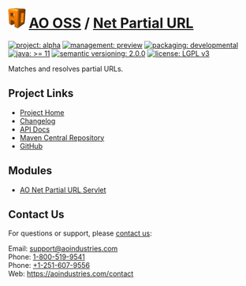 # [<img src="ao-logo.png" alt="AO Logo" width="35" height="40">](https://github.com/aoindustries) [AO OSS](https://github.com/aoindustries/ao-oss) / [Net Partial URL](https://github.com/aoindustries/ao-net-partial-url)

[![project: alpha](https://oss.aoapps.com/ao-badges/project-alpha.svg)](https://aoindustries.com/life-cycle#project-alpha)
[![management: preview](https://oss.aoapps.com/ao-badges/management-preview.svg)](https://aoindustries.com/life-cycle#management-preview)
[![packaging: developmental](https://oss.aoapps.com/ao-badges/packaging-developmental.svg)](https://aoindustries.com/life-cycle#packaging-developmental)  
[![java: &gt;= 11](https://oss.aoapps.com/ao-badges/java-11.svg)](https://docs.oracle.com/en/java/javase/11/docs/api/)
[![semantic versioning: 2.0.0](https://oss.aoapps.com/ao-badges/semver-2.0.0.svg)](http://semver.org/spec/v2.0.0.html)
[![license: LGPL v3](https://oss.aoapps.com/ao-badges/license-lgpl-3.0.svg)](https://www.gnu.org/licenses/lgpl-3.0)

Matches and resolves partial URLs.

## Project Links
* [Project Home](https://oss.aoapps.com/net-partial-url/)
* [Changelog](https://oss.aoapps.com/net-partial-url/changelog)
* [API Docs](https://oss.aoapps.com/net-partial-url/apidocs/)
* [Maven Central Repository](https://search.maven.org/artifact/com.aoapps/ao-net-partial-url)
* [GitHub](https://github.com/aoindustries/ao-net-partial-url)

## Modules
* [AO Net Partial URL Servlet](https://github.com/aoindustries/ao-net-partial-url-servlet)

## Contact Us
For questions or support, please [contact us](https://aoindustries.com/contact):

Email: [support@aoindustries.com](mailto:support@aoindustries.com)  
Phone: [1-800-519-9541](tel:1-800-519-9541)  
Phone: [+1-251-607-9556](tel:+1-251-607-9556)  
Web: https://aoindustries.com/contact
